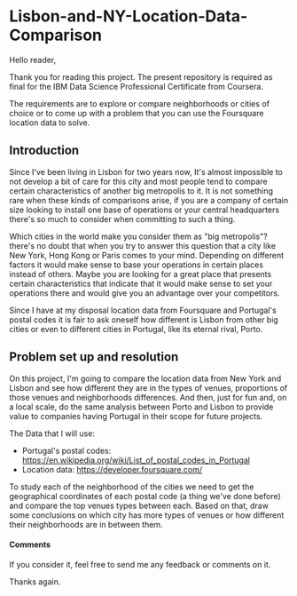 # Lisbon-and-NY-Location-Data-Comparison

Hello reader,

Thank you for reading this project. The present repository is required as final for the IBM Data Science Professional Certificate from Coursera.

The requirements are to explore or compare neighborhoods or cities of choice or to come up with a problem that you can use the Foursquare location data to solve.

## Introduction

Since I've been living in Lisbon for two years now, It's almost impossible to not develop a bit of care for this city and most people tend to compare certain characteristics of another big metropolis to it. It is not something rare when these kinds of comparisons arise, if you are a company of certain size looking to install one base of operations or your central headquarters there's so much to consider when committing to such a thing.

Which cities in the world make you consider them as "big metropolis"? there's no doubt that when you try to answer this question that a city like New York, Hong Kong or Paris comes to your mind. Depending on different factors it would make sense to base your operations in certain places instead of others. Maybe you are looking for a great place that presents certain characteristics that indicate that it would make sense to set your operations there and would give you an advantage over your competitors.

Since I have at my disposal location data from Foursquare and Portugal's postal codes it is fair to ask oneself how different is Lisbon from other big cities or even to different cities in Portugal, like its eternal rival, Porto.

## Problem set up and resolution

On this project, I'm going to compare the location data from New York and Lisbon and see how different they are in the types of venues, proportions of those venues and neighborhoods differences. And then, just for fun and, on a local scale, do the same analysis between Porto and Lisbon to provide value to companies having Portugal in their scope for future projects.

The Data that I will use:
  * Portugal's postal codes: https://en.wikipedia.org/wiki/List_of_postal_codes_in_Portugal
  * Location data: https://developer.foursquare.com/

To study each of the neighborhood of the cities we need to get the geographical coordinates of each postal code (a thing we've done before) and compare the top venues types between each. Based on that, draw some conclusions on which city has more types of venues or how different their neighborhoods are in between them.

#### Comments
If you consider it, feel free to send me any feedback or comments on it.

Thanks again.
